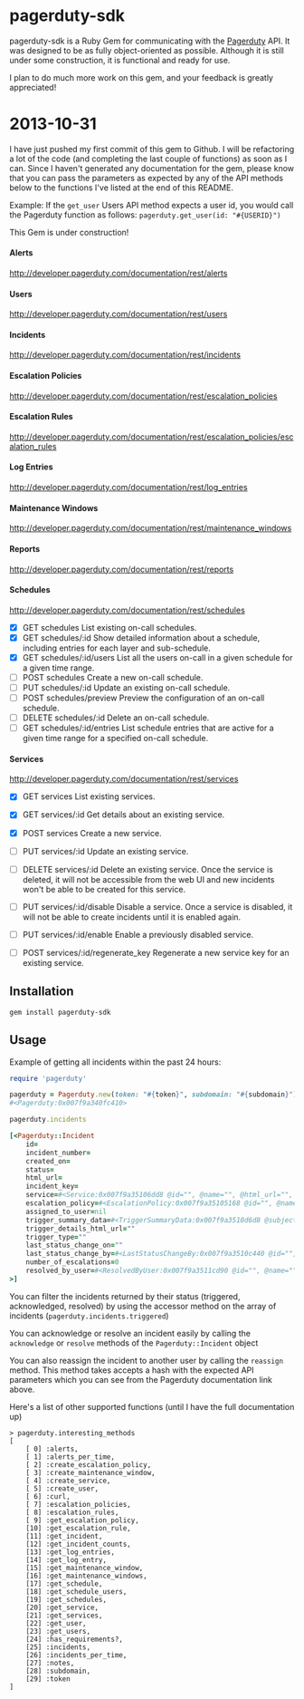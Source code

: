 pagerduty-sdk
=============

pagerduty-sdk is a Ruby Gem for communicating with the
[Pagerduty](http://www.pagerduty.com) API. It was designed to be as
fully object-oriented as possible. Although it is still under some
construction, it is functional and ready for use. 

I plan to do much more work on this gem, and your feedback is greatly
appreciated!

2013-10-31
=============

I have just pushed my first commit of this gem to Github. I will be
refactoring a lot of the code (and completing the last couple of
functions) as soon as I can. Since I haven't generated any documentation
for the gem, please know that you can pass the parameters as expected by
any of the API methods below to the functions I've listed at the end of
this README. 

Example: If the `get_user` Users API method expects a user id, you would
call the Pagerduty function as follows: `pagerduty.get_user(id:
"#{USERID}")`

This Gem is under construction!

#### Alerts
http://developer.pagerduty.com/documentation/rest/alerts

#### Users
http://developer.pagerduty.com/documentation/rest/users

#### Incidents
http://developer.pagerduty.com/documentation/rest/incidents

#### Escalation Policies
http://developer.pagerduty.com/documentation/rest/escalation_policies

#### Escalation Rules
http://developer.pagerduty.com/documentation/rest/escalation_policies/escalation_rules

#### Log Entries
http://developer.pagerduty.com/documentation/rest/log_entries

#### Maintenance Windows
http://developer.pagerduty.com/documentation/rest/maintenance_windows

#### Reports
http://developer.pagerduty.com/documentation/rest/reports

#### Schedules
http://developer.pagerduty.com/documentation/rest/schedules
- [x] GET schedules	List existing on-call schedules.
- [x] GET schedules/:id	Show detailed information about a schedule, including entries for each layer and sub-schedule.
- [x] GET schedules/:id/users	List all the users on-call in a given schedule for a given time range.
- [ ] POST schedules	Create a new on-call schedule.
- [ ] PUT schedules/:id	Update an existing on-call schedule.
- [ ] POST schedules/preview	Preview the configuration of an on-call schedule.
- [ ] DELETE schedules/:id	Delete an on-call schedule.
- [ ] GET schedules/:id/entries	List schedule entries that are active for a given time range for a specified on-call schedule.

#### Services
http://developer.pagerduty.com/documentation/rest/services
- [x] GET services	List existing services.
- [x] GET services/:id	Get details about an existing service.
- [x] POST services	Create a new service.
- [ ] PUT services/:id	Update an existing service.
- [ ] DELETE services/:id	Delete an existing service. Once the service is deleted, it will not be accessible from the web UI and new incidents won't be able to be created for this service.
- [ ] PUT services/:id/disable	Disable a service. Once a service is disabled, it will not be able to create incidents until it is enabled again.
- [ ] PUT services/:id/enable	Enable a previously disabled service.
- [ ] POST services/:id/regenerate_key	Regenerate a new service key for an existing service.



## Installation

```
gem install pagerduty-sdk
```


## Usage

Example of getting all incidents within the past 24 hours:

```ruby
require 'pagerduty'

pagerduty = Pagerduty.new(token: "#{token}", subdomain: "#{subdomain}")
#<Pagerduty:0x007f9a340fc410>

pagerduty.incidents

[<Pagerduty::Incident
	id=
	incident_number=
	created_on=
	status=
	html_url=
	incident_key=
	service=#<Service:0x007f9a35106dd8 @id="", @name="", @html_url="", @delete_at=nil>
	escalation_policy=#<EscalationPolicy:0x007f9a35105168 @id="", @name="", @description=nil, @escalation_rules=[], @services=#<Set: {}>, @num_loops=nil>
	assigned_to_user=nil
	trigger_summary_data=#<TriggerSummaryData:0x007f9a3510d6d8 @subject="">
	trigger_details_html_url=""
	trigger_type=""
	last_status_change_on=""
	last_status_change_by=#<LastStatusChangeBy:0x007f9a3510c440 @id="", @name="", @email="", @html_url="">
	number_of_escalations=0
	resolved_by_user=#<ResolvedByUser:0x007f9a3511cd90 @id="", @name="", @email="", @html_url="">
>]
```

You can filter the incidents returned by their status (triggered,
acknowledged, resolved) by using the accessor method on the array of
incidents (`pagerduty.incidents.triggered`)

You can acknowledge or resolve an incident easily by calling the
`acknowledge` or `resolve` methods of the `Pagerduty::Incident` object

You can also reassign the incident to another user by calling the
`reassign` method. This method takes accepts a hash with the expected
API parameters which you can see from the Pagerduty documentation link
above. 


Here's a list of other supported functions (until I have the full
documentation up)

```
> pagerduty.interesting_methods
[
    [ 0] :alerts,
    [ 1] :alerts_per_time,
    [ 2] :create_escalation_policy,
    [ 3] :create_maintenance_window,
    [ 4] :create_service,
    [ 5] :create_user,
    [ 6] :curl,
    [ 7] :escalation_policies,
    [ 8] :escalation_rules,
    [ 9] :get_escalation_policy,
    [10] :get_escalation_rule,
    [11] :get_incident,
    [12] :get_incident_counts,
    [13] :get_log_entries,
    [14] :get_log_entry,
    [15] :get_maintenance_window,
    [16] :get_maintenance_windows,
    [17] :get_schedule,
    [18] :get_schedule_users,
    [19] :get_schedules,
    [20] :get_service,
    [21] :get_services,
    [22] :get_user,
    [23] :get_users,
    [24] :has_requirements?,
    [25] :incidents,
    [26] :incidents_per_time,
    [27] :notes,
    [28] :subdomain,
    [29] :token
]
```



